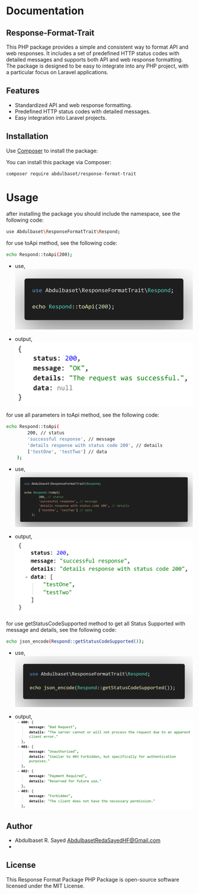 # Documentation

## Response-Format-Trait

This PHP package provides a simple and consistent way to format API and web responses. It includes a set of predefined HTTP status codes with detailed messages and supports both API and web response formatting. The package is designed to be easy to integrate into any PHP project, with a particular focus on Laravel applications.

## Features

- Standardized API and web response formatting.
- Predefined HTTP status codes with detailed messages.
- Easy integration into Laravel projects.

## Installation

Use [Composer](https://getcomposer.org/) to install the package:

You can install this package via Composer:

```bash
composer require abdulbaset/response-format-trait
```

# Usage

after installing the package you should include the namespace, see the following code:

```bash
use Abdulbaset\ResponseFormatTrait\Respond;
```

for use toApi method, see the following code:

```bash
echo Respond::toApi(200);
```

- use,
  ![Screenshot 1](/media/use%20toApi%20with%20status%20code%20200.png)

- output,
  ![Screenshot 1](/media/output%20toApi%20with%20status%20code%20200.PNG)

for use all parameters in toApi method, see the following code:

```bash
echo Respond::toApi(
        200, // status
        'successful response', // message
        'details response with status code 200', // details
        ['testOne', 'testTwo'] // data
    );
```

- use,
  ![Screenshot 1](/media/use%20toApi%20With%20full%20parameters.png)

- output,
  ![Screenshot 1](/media/output%20toApi%20With%20full%20parameters.PNG)

for use getStatusCodeSupported method to get all Status Supported with message and details, see the following code:

```bash
echo json_encode(Respond::getStatusCodeSupported());
```

- use,
  ![Screenshot 1](/media/use%20getStatusCodeSupported.png)

- output,
  ![Screenshot 1](/media/output%20getStatusCodeSupported.PNG)

## Author

- Abdulbaset R. Sayed <AbdulbasetRedaSayedHF@Gmail.com>
-

## License

This Response Format Package PHP Package is open-source software licensed under the MIT License.
